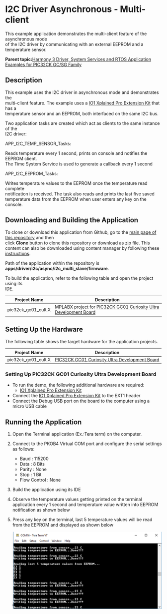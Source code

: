 # I2C Driver Asynchronous - Multi-client

This example application demonstrates the multi-client feature of the asynchronous mode<br /> of the I2C driver by communicating with an external EEPROM and a temperature sensor.

**Parent topic:**[Harmony 3 Driver, System Services and RTOS Application Examples for PIC32CK GC/SG Family](GUID-CDB24A84-49B8-4114-B4EF-E80CFD24D7D9.md)

## Description

This example uses the I2C driver in asynchronous mode and demonstrates the<br /> multi-client feature. The example uses a [IO1 Xplained Pro Extension Kit](https://www.microchip.com/developmenttools/ProductDetails/ATIO1-XPRO) that has a<br /> temperature sensor and an EEPROM, both interfaced on the same I2C bus.

Two application tasks are created which act as clients to the same instance of the<br /> I2C driver:

APP\_I2C\_TEMP\_SENSOR\_Tasks:

Reads temperature every 1 second, prints on console and notifies the EEPROM client.<br /> The Time System Service is used to generate a callback every 1 second

APP\_I2C\_EEPROM\_Tasks:

Writes temperature values to the EEPROM once the temperature read complete<br /> notification is received. The task also reads and prints the last five saved<br /> temperature data from the EEPROM when user enters any key on the console.

## Downloading and Building the Application

To clone or download this application from Github, go to the [main page of this repository](https://github.com/Microchip-MPLAB-Harmony/core_apps_pic32ck_sg_gc) and then<br /> click **Clone** button to clone this repository or download as zip file. This<br /> content can also be downloaded using content manager by following these [instructions](https://github.com/Microchip-MPLAB-Harmony/contentmanager/wiki).

Path of the application within the repository is<br /> **apps/driver/i2c/async/i2c\_multi\_slave/firmware**.

To build the application, refer to the following table and open the project using its<br /> IDE.

|Project Name|Description|
|------------|-----------|
|pic32ck\_gc01\_cult.X|MPLABX project for [PIC32CK GC01 Curiosity Ultra Development Board](https://www.microchip.com/en-us/development-tool/ea23j82a)|

## Setting Up the Hardware

The following table shows the target hardware for the application projects.

|Project Name|Description|
|------------|-----------|
|pic32ck\_gc01\_cult.X|[PIC32CK GC01 Curiosity Ultra Development Board](https://www.microchip.com/en-us/development-tool/ea23j82a)|

### Setting Up PIC32CK GC01 Curiosity Ultra Development Board

-   To run the demo, the following additional hardware are required:
    -   [IO1 Xplained Pro Extension Kit](https://www.microchip.com/developmenttools/ProductDetails/ATIO1-XPRO)
-   Connect the [IO1 Xplained Pro Extension Kit](https://www.microchip.com/developmenttools/ProductDetails/ATIO1-XPRO) to the EXT1 header
-   Connect the Debug USB port on the board to the computer using a micro USB cable

## Running the Application

1.  Open the Terminal application \(Ex.:Tera term\) on the computer.
2.  Connect to the PKOB4 Virtual COM port and configure the serial settings as follows:
    -   Baud : 115200
    -   Data : 8 Bits
    -   Parity : None
    -   Stop : 1 Bit
    -   Flow Control : None
3.  Build the application using its IDE
4.  Observe the temperature values getting printed on the terminal application every 1 second and temperature value written into EEPROM notification as shown below
5.  Press any key on the terminal, last 5 temperature values will be read from the EEPROM and displayed as shown below

    ![](GUID-95E51E6B-C32D-4A05-9F48-0317F2D71753-low.png)



